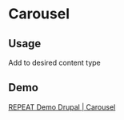 # Carousel
## Usage
Add to desired content type

## Demo
[REPEAT Demo Drupal | Carousel](https://test-repeat-drupal.pantheonsite.io/carousel)
